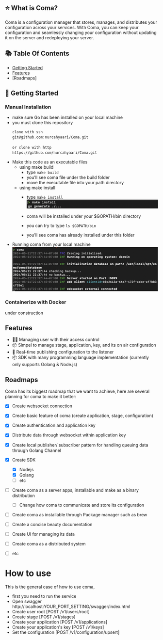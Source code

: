 ## ⭐️ What is Coma?

Coma is a configuration manager that stores, manages, and distributes your configuration across your services. With Coma, you can keep your configuration and seamlessly changing your configuration without updating it on the server and redeploying your server.

## 📚 Table Of Contents

- [Getting Started]()
- [Features]()
- [Roadmaps]

## 🚀 Getting Started

### Manual Installation

- make sure Go has been installed on your local machine
- you must clone this repository
  ```bash
  clone with ssh
  git@github.com:nurcahyaari/Coma.git

  or clone with http
  https://github.com/nurcahyaari/Coma.git
  ```
- Make this code as an executable files
  - using make build
    - type `make build`
    - you'll see coma file under the build folder
    - move the executable file into your path directory
  - using make install
    - type `make install`
    ![alt text](<assets/Screenshot 2024-05-11 at 22.34.44.png>)

    - coma will be installed under your $GOPATH/bin directory
    - you can try to type `ls $GOPATH/bin`
    - you'll see coma has already installed under this folder
- Running coma from your local machine
![alt text](<assets/Screenshot 2024-05-11 at 22.37.52.png>)


### Containerize with Docker

under construction

## Features
- 👨‍💻 Managing user with their access control
- 📦 Simpel to manage stage, application, key, and its on air configuration
- 🚀 Real-time publishing configuration to the listener
- 📦 SDK with many programming language implementation (currently only supports Golang & Node.js)

## Roadmaps

Coma has its biggest roadmap that we want to achieve, here are several planning for coma to make it better:

- [x] Create websocket connection
- [x] Create basic feature of coma (create application, stage, configuration)
- [x] Create authentication and application key
- [x] Distribute data through websocket within application key
- [x] Create local publisher/ subscriber pattern for handling queuing data through Golang Channel
- [x] Create SDK
  - [x] Nodejs
  - [x] Golang
  - [ ] etc
- [ ] Create coma as a server apps, installable and make as a binary distribution
  - [ ] Change how coma to communicate and store its configuration
- [ ] Create coma as installable through Package manager such as brew
- [ ] Create a concise beauty documentation
- [ ] Create UI for managing its data
- [ ] Create coma as a distributed system
- [ ] etc


# How to use

This is the general case of how to use coma, 
- first you need to run the service
- Open swagger http://localhost:YOUR_PORT_SETTING/swagger/index.html
- Create user root [POST /v1/users/root]
- Create stage [POST /v1/stages]
- Create your application [POST /v1/applications]
- Create your application's key [POST /v1/keys]
- Set the configuration [POST /v1/configuration/upsert]





